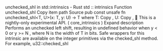 unchecked_shl in std::intrinsics - Rust
std
::
intrinsics
Function
unchecked_shl
Copy item path
Source
pub const unsafe fn unchecked_shl<T, U>(x: T, y: U) -> T
where
    T:
Copy
,
    U:
Copy
,
🔬
This is a nightly-only experimental API. (
core_intrinsics
)
Expand description
Performs an unchecked left shift, resulting in undefined behavior when
y < 0
or
y >= N
, where N is the width of T in bits.
Safe wrappers for this intrinsic are available on the integer
primitives via the
checked_shl
method. For example,
u32::checked_shl